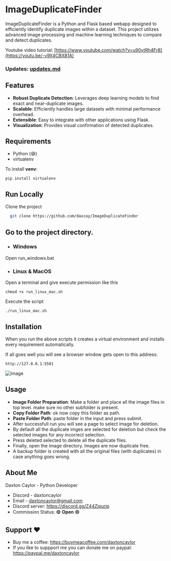 
# ImageDuplicateFinder

ImageDuplicateFinder is a Python and Flask based webapp designed to efficiently identify duplicate images within a dataset. This project utilizes advanced image processing and machine learning techniques to compare and detect duplicates.

Youtube video tutorial: [https://www.youtube.com/watch?v=u90vtRh4Fr8](https://youtu.be/-v9X4CBX81A)

### Updates: [updates.md](https://github.com/daxcay/ImageDuplicateFinder/blob/ed77b1cfcba897abfca3627bc856385a24518f1b/updates.md)

## Features

- **Robust Duplicate Detection**: Leverages deep learning models to find exact and near-duplicate images.
- **Scalable**: Efficiently handles large datasets with minimal performance overhead.
- **Extensible**: Easy to integrate with other applications using Flask.
- **Visualization**: Provides visual confirmation of detected duplicates.

## Requirements
- Python (😅)
- virtualenv

To install **venv**: 

```
pip install virtualenv
```

## Run Locally

Clone the project

```bash
  git clone https://github.com/daxcay/ImageDuplicateFinder
```

## Go to the project directory.

- ### Windows

Open run_windows.bat

- ### Linux & MacOS

Open a terminal and give execute permission like this

```
chmod +x run_linux_mac.sh
```

Execute the script

```
./run_linux_mac.sh
```

## Installation

When you run the above scripts it creates a virtual environment and installs every requirement automatically.

If all goes well you will see a browser window gets open to this address: 

```
http://127.0.0.1:5501
```
![image](https://github.com/daxcay/ImageDuplicateFinder/assets/164315771/3e8bac40-6779-42ba-a474-3293b6479443)

## Usage

- **Image Folder Preparation**: Make a folder and place all the image files in top level. make sure no other subfolder is present.
- **Copy Folder Path**: ok now copy this folder as path.
- **Paste Folder Path**: paste folder in the input and press submit.
- After successfull run you will see a page to select image for deletion.
- By default all the duplicate imges are selected for deletion but check the selected images for any incorrect selection.
- Press deleted selected to delete all the duplicate files.
- Finally, open the image directory. Images are now duplicate free.
- A backup folder is created with all the original files (with duplicates) in case anything goes wrong. 

## About Me

Daxton Caylor - Python Developer 
- Discord - daxtoncaylor
- Email - daxtoncaylor@gmail.com
- Discord server: https://discord.gg/Z44Zjpurjp
- Commission Status:  🟢 **Open** 🟢

## Support ❤️
- Buy me a coffee: https://buymeacoffee.com/daxtoncaylor
- If you like to suppport me you can donate me on paypal: https://paypal.me/daxtoncaylor
